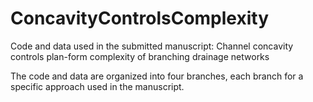 # ConcavityControlsComplexity
Code and data used in the submitted manuscript:  Channel concavity controls plan-form complexity of branching drainage networks

The code and data are organized into four branches, each branch for a specific approach used in the manuscript. 
